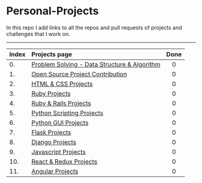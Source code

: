 # Personal-Projects

In this repo I add links to all the repos and pull requests of projects and challenges that I work on.

---

| Index | Projects page                                                           | Done  |
| :---- | :---------------------------------------------------------------------- | :---: |
| 0.    | [Problem Solving - Data Structure & Algorithm](./dir/PROBLEMSOLVING.md) | 0     |
| 1.    | [Open Source Project Contribution]()                                    | 0     |
| 2.    | [HTML & CSS Projects]()                                                 | 0     |
| 3.    | [Ruby Projects]()                                                       | 0     |
| 4.    | [Ruby & Rails Projects]()                                               | 0     |
| 5.    | [Python Scripting Projects]()                                           | 0     |
| 6.    | [Python GUI Projects]()                                                 | 0     |
| 7.    | [Flask Projects]()                                                      | 0     |
| 8.    | [Django Projects]()                                                     | 0     |
| 9.    | [Javascript Projects]()                                                 | 0     |
| 10.   | [React & Redux Projects]()                                              | 0     |
| 11.   | [Angular Projects]()                                                    | 0     |
